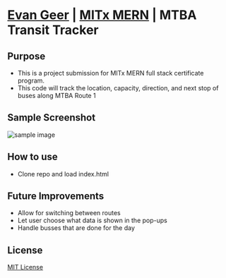 # [Evan Geer](https://evangeer.github.io) | [MITx MERN](https://evangeer.github.io/MITxMERN.html) | MTBA Transit Tracker

## Purpose
- This is a project submission for MITx MERN full stack certificate program.
- This code will track the location, capacity, direction, and next stop of buses along MTBA Route 1

## Sample Screenshot
![sample image](https://github.com/EvanGeer/MITxMERN-TransitTracker/blob/master/docs/sample.gif)

## How to use
- Clone repo and load index.html

## Future Improvements
- Allow for switching between routes
- Let user choose what data is shown in the pop-ups
- Handle busses that are done for the day

## License
[MIT License](LICENSE)
